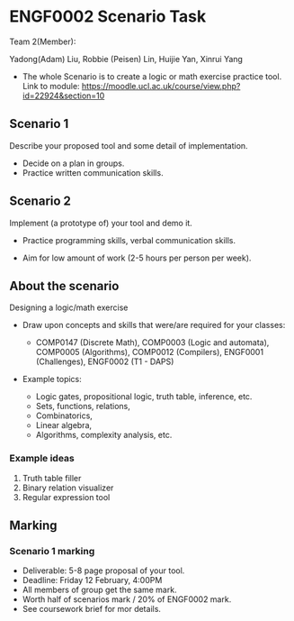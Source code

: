 # ENGF0002 Scenario Task

Team 2(Member): 

Yadong(Adam) Liu, Robbie (Peisen) Lin, Huijie Yan, Xinrui Yang

* The whole Scenario is to create a logic or math exercise practice tool.
Link to module: https://moodle.ucl.ac.uk/course/view.php?id=22924&section=10

## Scenario 1

Describe your proposed tool and some detail of implementation.

* Decide on a plan in groups.
* Practice written communication skills.

## Scenario 2

Implement (a prototype of) your tool and demo it.
* Practice programming skills, verbal communication skills.

* Aim for low amount of work (2-5 hours per person per week).

## About the scenario

Designing a logic/math exercise

* Draw upon concepts and skills that were/are required for your classes:
	* COMP0147 (Discrete Math), COMP0003 (Logic and automata), COMP0005 (Algorithms), COMP0012 (Compilers), ENGF0001 (Challenges), ENGF0002 (T1 - DAPS)

* Example topics:
	- Logic gates, propositional logic, truth table, inference, etc.
	- Sets, functions, relations,
	- Combinatorics,
	- Linear algebra,
	- Algorithms, complexity analysis, etc.

### Example ideas

1. Truth table filler
2. Binary relation visualizer
3. Regular expression tool

## Marking

### Scenario 1 marking

* Deliverable: 5-8 page proposal of your tool.
* Deadline: Friday 12 February, 4:00PM
* All members of group get the same mark.
* Worth half of scenarios mark / 20% of ENGF0002 mark.
* See coursework brief for mor details.




